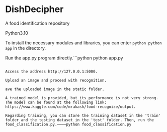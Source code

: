# DishDecipher
A food identification repository

Python3.10

To install the necessary modules and libraries, you can enter ```python
python app``` in the directory.

Run the app.py program directly.```python
python app.py
```

Access the address http://127.0.0.1:5000.

Upload an image and proceed with recognition.

ave the uploaded image in the static folder.

A trained model is provided, but its performance is not very strong. The model can be found at the following link: https://www.kaggle.com/code/mrakash/food-recognize/output.

Regarding training, you can store the training dataset in the 'train' folder and the testing dataset in the 'test' folder. Then, run the food_classification.py.————python food_classification.py
